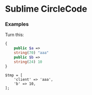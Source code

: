 # Sublime CircleCode

### Examples

Turn this:

```php
{
    public $a =>
    string(70) "aaa"
    public $b =>
    string(24) 10
}
```

```
$tmp = [
    'client' => 'aaa',
    'b' => 10,
];
```